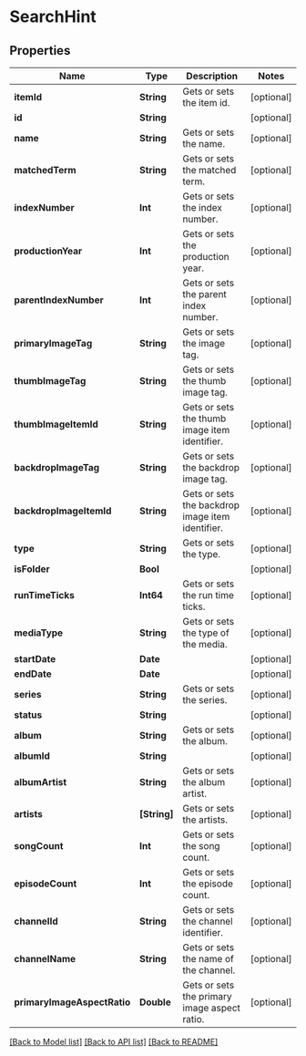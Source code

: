 # SearchHint

## Properties
Name | Type | Description | Notes
------------ | ------------- | ------------- | -------------
**itemId** | **String** | Gets or sets the item id. | [optional] 
**id** | **String** |  | [optional] 
**name** | **String** | Gets or sets the name. | [optional] 
**matchedTerm** | **String** | Gets or sets the matched term. | [optional] 
**indexNumber** | **Int** | Gets or sets the index number. | [optional] 
**productionYear** | **Int** | Gets or sets the production year. | [optional] 
**parentIndexNumber** | **Int** | Gets or sets the parent index number. | [optional] 
**primaryImageTag** | **String** | Gets or sets the image tag. | [optional] 
**thumbImageTag** | **String** | Gets or sets the thumb image tag. | [optional] 
**thumbImageItemId** | **String** | Gets or sets the thumb image item identifier. | [optional] 
**backdropImageTag** | **String** | Gets or sets the backdrop image tag. | [optional] 
**backdropImageItemId** | **String** | Gets or sets the backdrop image item identifier. | [optional] 
**type** | **String** | Gets or sets the type. | [optional] 
**isFolder** | **Bool** |  | [optional] 
**runTimeTicks** | **Int64** | Gets or sets the run time ticks. | [optional] 
**mediaType** | **String** | Gets or sets the type of the media. | [optional] 
**startDate** | **Date** |  | [optional] 
**endDate** | **Date** |  | [optional] 
**series** | **String** | Gets or sets the series. | [optional] 
**status** | **String** |  | [optional] 
**album** | **String** | Gets or sets the album. | [optional] 
**albumId** | **String** |  | [optional] 
**albumArtist** | **String** | Gets or sets the album artist. | [optional] 
**artists** | **[String]** | Gets or sets the artists. | [optional] 
**songCount** | **Int** | Gets or sets the song count. | [optional] 
**episodeCount** | **Int** | Gets or sets the episode count. | [optional] 
**channelId** | **String** | Gets or sets the channel identifier. | [optional] 
**channelName** | **String** | Gets or sets the name of the channel. | [optional] 
**primaryImageAspectRatio** | **Double** | Gets or sets the primary image aspect ratio. | [optional] 

[[Back to Model list]](../README.md#documentation-for-models) [[Back to API list]](../README.md#documentation-for-api-endpoints) [[Back to README]](../README.md)


